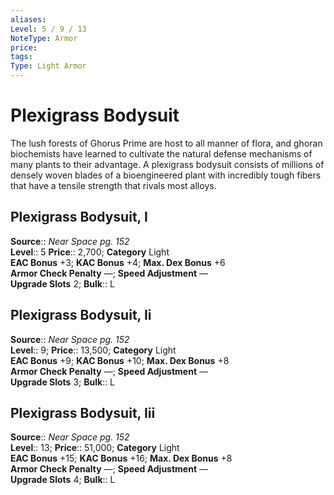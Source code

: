 ```yaml
---
aliases: 
Level: 5 / 9 / 13
NoteType: Armor
price: 
tags: 
Type: Light Armor
---
```


# Plexigrass Bodysuit

The lush forests of Ghorus Prime are host to all manner of flora, and ghoran biochemists have learned to cultivate the natural defense mechanisms of many plants to their advantage. A plexigrass bodysuit consists of millions of densely woven blades of a bioengineered plant with incredibly tough fibers that have a tensile strength that rivals most alloys.  

## Plexigrass Bodysuit, I

**Source**:: _Near Space pg. 152_  
**Level**:: 5
**Price**:: 2,700; **Category** Light  
**EAC Bonus** +3; **KAC Bonus** +4; **Max. Dex Bonus** +6  
**Armor Check Penalty** —; **Speed Adjustment** —  
**Upgrade Slots** 2; **Bulk**:: L

## Plexigrass Bodysuit, Ii

**Source**:: _Near Space pg. 152_  
**Level**:: 9;
**Price**:: 13,500; **Category** Light  
**EAC Bonus** +9; **KAC Bonus** +10; **Max. Dex Bonus** +8  
**Armor Check Penalty** —; **Speed Adjustment** —  
**Upgrade Slots** 3; **Bulk**:: L

## Plexigrass Bodysuit, Iii

**Source**:: _Near Space pg. 152_  
**Level**:: 13;
**Price**:: 51,000; **Category** Light  
**EAC Bonus** +15; **KAC Bonus** +16; **Max. Dex Bonus** +8  
**Armor Check Penalty** —; **Speed Adjustment** —  
**Upgrade Slots** 4; **Bulk**:: L
